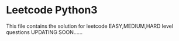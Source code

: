 # Leetcode Python3
This file contains the solution for leetcode EASY,MEDIUM,HARD level questions
UPDATING SOON......
